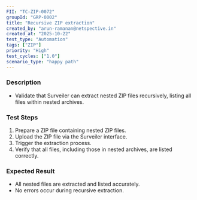 ```yaml
---
FII: "TC-ZIP-0072"
groupId: "GRP-0002"
title: "Recursive ZIP extraction"
created_by: "arun-ramanan@netspective.in"
created_at: "2025-10-22"
test_type: "Automation"
tags: ["ZIP"]
priority: "High"
test_cycles: ["1.0"]
scenario_type: "happy path"
---
```


### Description
- Validate that Surveiler can extract nested ZIP files recursively, listing all files within nested archives.

### Test Steps
1. Prepare a ZIP file containing nested ZIP files.  
2. Upload the ZIP file via the Surveiler interface.  
3. Trigger the extraction process.  
4. Verify that all files, including those in nested archives, are listed correctly.

### Expected Result
- All nested files are extracted and listed accurately.  
- No errors occur during recursive extraction.

